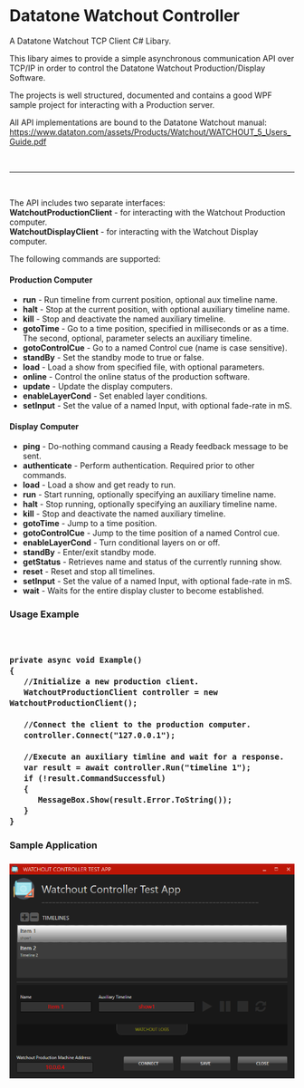 # Datatone Watchout Controller
A Datatone Watchout TCP Client C# Libary.

This libary aimes to provide a simple asynchronous communication API over TCP/IP in order to control the Datatone Watchout Production/Display Software.

The projects is well structured, documented and contains a good WPF sample project for interacting with a Production server.

All API implementations are bound to the Datatone Watchout manual: https://www.dataton.com/assets/Products/Watchout/WATCHOUT_5_Users_Guide.pdf

<br/>
<hr/>
<br/>

The API includes two separate interfaces:
<br/>
<b>WatchoutProductionClient</b> - for interacting with the Watchout Production computer.
<br/>
<b>WatchoutDisplayClient</b> - for interacting with the Watchout Display computer.

The following commands are supported:

<h4>Production Computer</h4>
<ul>
<li><b>run</b> - Run timeline from current position, optional aux timeline name.</li>
<li><b>halt</b> - Stop at the current position, with optional auxiliary timeline name.</li>
<li><b>kill</b> - Stop and deactivate the named auxiliary timeline.</li>
<li><b>gotoTime</b> - Go to a time position, specified in milliseconds or as a time. The second, optional, parameter selects an auxiliary timeline.</li>
<li><b>gotoControlCue</b> - Go to a named Control cue (name is case sensitive).</li>
<li><b>standBy</b> - Set the standby mode to true or false.</li>
<li><b>load</b> - Load a show from specified file, with optional parameters.</li>
<li><b>online</b> - Control the online status of the production software.</li>
<li><b>update</b> - Update the display computers.</li>
<li><b>enableLayerCond</b> - Set enabled layer conditions.</li>
<li><b>setInput</b> - Set the value of a named Input, with optional fade-rate in mS.</li>
</ul>

<h4>Display Computer</h4>
<ul>
<li><b>ping</b> - Do-nothing command causing a Ready feedback message to be sent.</li>
<li><b>authenticate</b> - Perform authentication. Required prior to other commands.</li>
<li><b>load</b> - Load a show and get ready to run.</li>
<li><b>run</b> - Start running, optionally specifying an auxiliary timeline name.</li>
<li><b>halt</b> - Stop running, optionally specifying an auxiliary timeline name.</li>
<li><b>kill</b> - Stop and deactivate the named auxiliary timeline.</li>
<li><b>gotoTime</b> - Jump to a time position.</li>
<li><b>gotoControlCue</b> - Jump to the time position of a named Control cue.</li>
<li><b>enableLayerCond</b> - Turn conditional layers on or off.</li>
<li><b>standBy</b> - Enter/exit standby mode.</li>
<li><b>getStatus</b> - Retrieves name and status of the currently running show.</li>
<li><b>reset</b> - Reset and stop all timelines.</li>
<li><b>setInput</b> - Set the value of a named Input, with optional fade-rate in mS.</li>
<li><b>wait</b> - Waits for the entire display cluster to become established.</li>
</ul>

<h3>Usage Example<h3>

<pre><code class='language-cs'>

private async void Example()
{
   //Initialize a new production client.
   WatchoutProductionClient controller = new WatchoutProductionClient();
 
   //Connect the client to the production computer.
   controller.Connect("127.0.0.1");

   //Execute an auxiliary timline and wait for a response.
   var result = await controller.Run("timeline 1");
   if (!result.CommandSuccessful)
   {
      MessageBox.Show(result.Error.ToString());
   }
}
</code></pre>

<h3>Sample Application<h3>

![alt tag](https://raw.githubusercontent.com/royben/Datatone-Watchout-Controller/master/Sirilix.WatchoutController.TestApp/testapp-image.png)
